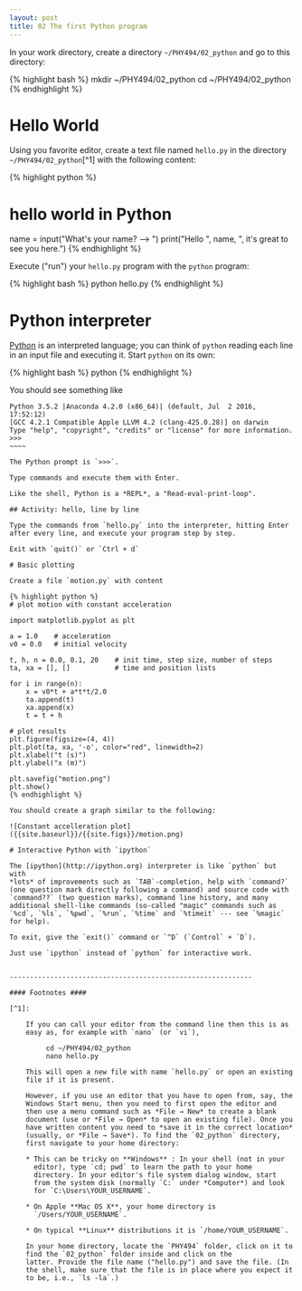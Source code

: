 ```yaml
---
layout: post
title: 02 The first Python program
---
```


In your work directory, create a directory `~/PHY494/02_python` and go
to this directory:

{% highlight bash %}
mkdir ~/PHY494/02_python
cd ~/PHY494/02_python
{% endhighlight %}

# Hello World

Using you favorite editor, create a text file named `hello.py` in the
directory `~/PHY494/02_python`[^1] with the
following content:

{% highlight python %}
# hello world in Python

name = input("What's your name? --> ")
print("Hello ", name, ", it's great to see you here.")
{% endhighlight %}

Execute ("run") your `hello.py` program with the `python` program:

{% highlight bash %}
python hello.py
{% endhighlight %}

# Python interpreter

[Python](https://www.python.org/) is an interpreted language; you can
think of `python` reading each line in an input file and executing
it. Start `python` on its own:

{% highlight bash %}
python
{% endhighlight %}

You should see something like

~~~~~
Python 3.5.2 |Anaconda 4.2.0 (x86_64)| (default, Jul  2 2016, 17:52:12)
[GCC 4.2.1 Compatible Apple LLVM 4.2 (clang-425.0.28)] on darwin
Type "help", "copyright", "credits" or "license" for more information.
>>>
~~~~

The Python prompt is `>>>`.

Type commands and execute them with Enter.

Like the shell, Python is a *REPL*, a "Read-eval-print-loop".

## Activity: hello, line by line

Type the commands from `hello.py` into the interpreter, hitting Enter
after every line, and execute your program step by step.

Exit with `quit()` or `Ctrl + d`

# Basic plotting

Create a file `motion.py` with content

{% highlight python %}
# plot motion with constant acceleration

import matplotlib.pyplot as plt

a = 1.0    # acceleration
v0 = 0.0   # initial velocity

t, h, n = 0.0, 0.1, 20    # init time, step size, number of steps
ta, xa = [], []           # time and position lists

for i in range(n):
    x = v0*t + a*t*t/2.0
    ta.append(t)
    xa.append(x)
    t = t + h

# plot results
plt.figure(figsize=(4, 4))
plt.plot(ta, xa, '-o', color="red", linewidth=2)
plt.xlabel("t (s)")
plt.ylabel("x (m)")

plt.savefig("motion.png")
plt.show()
{% endhighlight %}

You should create a graph similar to the following:

![Constant accelleration plot]({{site.baseurl}}/{{site.figs}}/motion.png)

# Interactive Python with `ipython`

The [ipython](http://ipython.org) interpreter is like `python` but with
*lots* of improvements such as `TAB`-completion, help with `command?`
(one question mark directly following a command) and source code with
`command??` (two question marks), command line history, and many
additional shell-like commands (so-called "magic" commands such as
`%cd`, `%ls`, `%pwd`, `%run`, `%time` and `%timeit` --- see `%magic`
for help).

To exit, give the `exit()` command or `^D` (`Control` + `D`).

Just use `ipython` instead of `python` for interactive work.


------------------------------------------------------------

#### Footnotes ####

[^1]:

    If you can call your editor from the command line then this is as
    easy as, for example with `nano` (or `vi`),

         cd ~/PHY494/02_python
	     nano hello.py

    This will open a new file with name `hello.py` or open an existing
    file if it is present.

    However, if you use an editor that you have to open from, say, the
    Windows Start menu, then you need to first open the editor and
    then use a menu command such as *File → New* to create a blank
    document (use or *File → Open* to open an existing file). Once you
    have written content you need to *save it in the correct location*
    (usually, or *File → Save*). To find the `02_python` directory,
    first navigate to your home directory:

	* This can be tricky on **Windows** : In your shell (not in your
      editor), type `cd; pwd` to learn the path to your home
      directory. In your editor's file system dialog window, start
      from the system disk (normally `C:` under *Computer*) and look
      for `C:\Users\YOUR_USERNAME`.

	* On Apple **Mac OS X**, your home directory is
      `/Users/YOUR_USERNAME`.

	* On typical **Linux** distributions it is `/home/YOUR_USERNAME`.
	
    In your home directory, locate the `PHY494` folder, click on it to
    find the `02_python` folder inside and click on the
    latter. Provide the file name ("hello.py") and save the file. (In
    the shell, make sure that the file is in place where you expect it
    to be, i.e., `ls -la`.)
    
